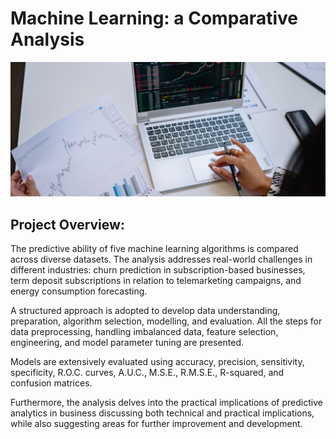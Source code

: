 # Machine Learning: a Comparative Analysis
![Comparative Analysis](Images/Comparative.jpg)

## Project Overview:
The predictive ability of five machine learning algorithms is compared across diverse datasets. The analysis addresses real-world challenges in different industries: churn prediction in subscription-based businesses, term deposit subscriptions in relation to telemarketing campaigns, and energy consumption forecasting.

A structured approach is adopted to develop data understanding, preparation, algorithm selection, modelling, and evaluation. All the steps for data preprocessing, handling imbalanced data, feature selection, engineering, and model parameter tuning are presented.

Models are extensively evaluated using accuracy, precision, sensitivity, specificity, R.O.C. curves, A.U.C., M.S.E., R.M.S.E., R-squared, and confusion matrices.

Furthermore, the analysis delves into the practical implications of predictive analytics in business discussing both technical and practical implications, while also suggesting areas for further improvement and development.
